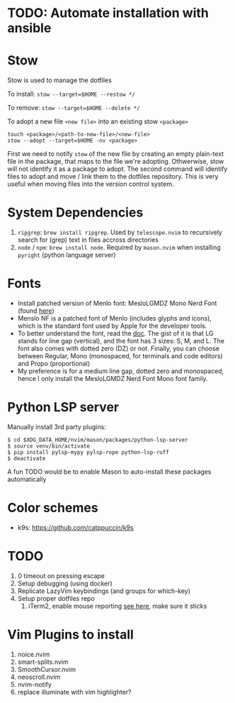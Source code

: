 # TODO: Automate installation with ansible
# Stow
Stow is used to manage the dotfiles

To install:
```stow --target=$HOME --restow */```

To remove:
```stow --target=$HOME --delete */```

To adopt a new file `<new file>` into an existing stow `<package>`
```
touch <package>/<path-to-new-file>/<new-file>
stow --adopt --target=$HOME -nv <package>
```

First we need to notify `stow` of the new file by creating an empty plain-text file in the package, that maps to the file we're adopting. Othwerwise, stow will not identify it as a package to adopt. The second command will identify files to adopt and move / link them to the dotfiles repository. This is very useful when moving files into the version control system. 

# System Dependencies
1. `ripgrep`: `brew install ripgrep`. Used by `telescope.nvim` to recursively search for (grep) text in files accross directories
2. `node` / `npm`: `brew install node`. Required by `mason.nvim` when installing `pyright` (python language server)

# Fonts
- Install patched version of Menlo font: MesloLGMDZ Mono Nerd Font (found [here](https://github.com/ryanoasis/nerd-fonts/releases/download/v3.1.1/Meslo.zip))
- Menslo NF is a patched font of Menlo (includes glyphs and icons), which is the standard font used by Apple for the developer tools.
- To better understand the font, read the [doc](https://github.com/andreberg/Meslo-Font?tab=readme-ov-file). The gist of it is that LG stands for line gap (vertical), and the font has 3 sizes: S, M, and L. The font also comes with dotted zero (DZ) or not. Finally, you can choose between Regular, Mono (monospaced, for terminals and code editors) and Propo (proportional)
- My preference is for a medium line gap, dotted zero and monospaced, hence I only install the MesloLGMDZ Nerd Font Mono font family.

# Python LSP server
Manually install 3rd party plugins:
```
$ cd $XDG_DATA_HOME/nvim/mason/packages/python-lsp-server
$ source venv/bin/activate
$ pip install pylsp-mypy pylsp-rope python-lsp-ruff
$ deactivate
```
A fun TODO would be to enable Mason to auto-install these packages automatically

# Color schemes
- k9s: https://github.com/catppuccin/k9s

# TODO
1. 0 timeout on pressing escape
4. Setup debugging (using docker)
3. Replicate LazyVim keybindings (and groups for which-key)
3. Setup proper dotfiles repo
    1. iTerm2, enable mouse reporting [see here](https://jasonmurray.org/posts/2020/tmuxdebian/), make sure it sticks

# Vim Plugins to install
1. noice.nvim
2. smart-splits.nvim
3. SmoothCursor.nvim
4. neoscroll.nvim
5. nvim-notify
6. replace illuminate with vim highlighter?

